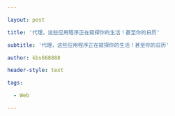 ---
layout: post
title: '代理，这些应用程序正在窥探你的生活！甚至你的日历'
subtitle: '代理，这些应用程序正在窥探你的生活！甚至你的日历'
author: kbs668888
header-style: text
tags:
  - Web
---
